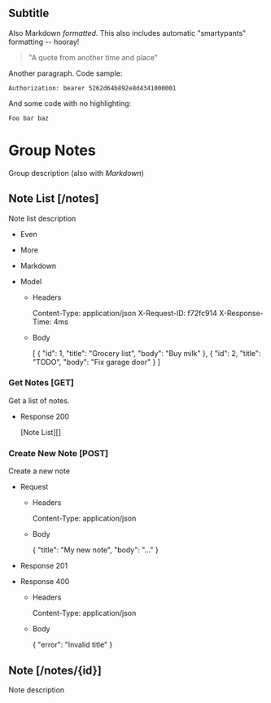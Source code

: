 ## Subtitle
Also Markdown *formatted*. This also includes automatic "smartypants" formatting -- hooray!

> "A quote from another time and place"

Another paragraph. Code sample:

```http
Authorization: bearer 5262d64b892e8d4341000001
```

And some code with no highlighting:

```no-highlight
Foo bar baz
```

<!-- include(example-include.md) -->

# Group Notes
Group description (also with *Markdown*)

## Note List [/notes]
Note list description

+ Even
+ More
+ Markdown

+ Model

    + Headers

        Content-Type: application/json
        X-Request-ID: f72fc914
        X-Response-Time: 4ms

    + Body

        [
            {
                "id": 1,
                "title": "Grocery list",
                "body": "Buy milk"
            },
            {
                "id": 2,
                "title": "TODO",
                "body": "Fix garage door"
            }
        ]

### Get Notes [GET]
Get a list of notes.

+ Response 200

    [Note List][]

### Create New Note [POST]
Create a new note

+ Request

    + Headers

        Content-Type: application/json

    + Body

        {
            "title": "My new note",
            "body": "..."
        }

+ Response 201

+ Response 400

    + Headers

        Content-Type: application/json

    + Body

        {
            "error": "Invalid title"
        }

## Note [/notes/{id}]
Note description
